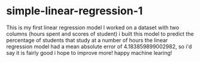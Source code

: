 # simple-linear-regression-1
This is my first linear regression model
I worked on a dataset with two columns (hours spent and scores of student)
i built this model to predict the percentage of students that study at a number of hours
the linear regression model had a mean absolute error of 4.183859899002982, so i'd say it is fairly good
i hope to improve more! happy machine learing!
